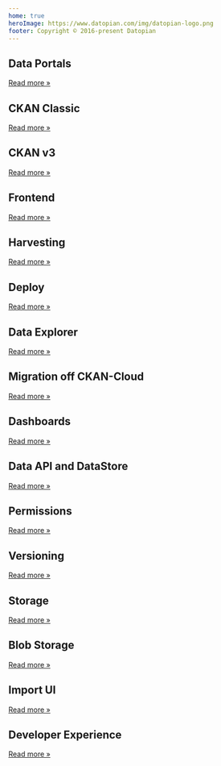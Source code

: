 ```yaml
---
home: true
heroImage: https://www.datopian.com/img/datopian-logo.png
footer: Copyright © 2016-present Datopian
---
```


<div class="features">
  <div class="feature">
    <h2>Data Portals</h2>
    <p>
      <a href="/data-portals/">Read more &raquo;</a>
    </p>
  </div>
  <div class="feature">
    <h2>CKAN Classic</h2>
    <p>
      <a href="/ckan/">Read more &raquo;</a>
    </p>
  </div>
  <div class="feature">
    <h2>CKAN v3</h2>
    <p>
      <a href="/ckan-v3/">Read more &raquo;</a>
    </p>
  </div>
  <div class="feature">
    <h2>Frontend</h2>
    <p>
      <a href="/frontend/">Read more &raquo;</a>
    </p>
  </div>
  <div class="feature">
    <h2>Harvesting</h2>
    <p></p>
    <p>
      <a href="/harvesting/">Read more &raquo;</a>
    </p>
  </div>
  <div class="feature">
    <h2>Deploy</h2>
    <p></p>
    <p>
      <a href="/deploy/">Read more &raquo;</a>
    </p>
  </div>
  <div class="feature">
    <h2>Data Explorer</h2>
    <p></p>
    <p>
      <a href="/data-explorer/">Read more &raquo;</a>
    </p>
  </div>
  <div class="feature">
    <h2>Migration off CKAN-Cloud</h2>
    <p></p>
    <p>
      <a href="/migration/">Read more &raquo;</a>
    </p>
  </div>
  <div class="feature">
    <h2>Dashboards</h2>
    <p>
      <a href="/dashboards/">Read more &raquo;</a>
    </p>
  </div>
  <div class="feature">
    <h2>Data API and DataStore</h2>
    <p>
      <a href="/data-api/">Read more &raquo;</a>
    </p>
  </div>
  <div class="feature">
    <h2>Permissions</h2>
    <p>
      <a href="/permissions/">Read more &raquo;</a>
    </p>
  </div>
  <div class="feature">
    <h2>Versioning</h2>
    <p>
      <a href="/versioning/">Read more &raquo;</a>
    </p>
  </div>
  <div class="feature">
    <h2>Storage</h2>
    <p>
      <a href="/storage/">Read more &raquo;</a>
    </p>
  </div>
  <div class="feature">
    <h2>Blob Storage</h2>
    <p>
      <a href="/blob-storage/">Read more &raquo;</a>
    </p>
  </div>
  <div class="feature">
    <h2>Import UI</h2>
    <p>
      <a href="/import-ui/">Read more &raquo;</a>
    </p>
  </div>
  <div class="feature">
    <h2>Developer Experience</h2>
    <p>
      <a href="/dx/">Read more &raquo;</a>
    </p>
  </div>
</div>
